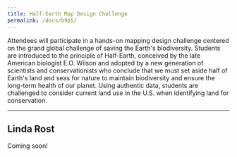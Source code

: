 ```yaml
---
title: Half-Earth Map Design Challenge
permalink: /docs/b9p5/
---
```


Attendees will participate in a hands-on mapping design challenge centered on the grand global challenge of saving the Earth's biodiversity. Students are introduced to the principle of Half-Earth, conceived by the late American biologist E.O. Wilson and adopted by a new generation of scientists and conservationists who conclude that we must set aside half of Earth's land and seas for nature to maintain biodiversity and ensure the long-term health of our planet. Using authentic data, students are challenged to consider current land use in the U.S. when identifying land for conservation.

***

## Linda Rost

Coming soon!